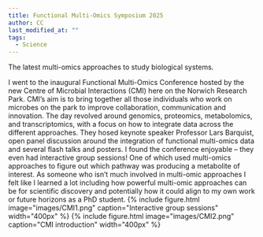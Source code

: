 ```yaml
---
title: Functional Multi-Omics Symposium 2025
author: CC
last_modified_at: ""
tags:
  - Science
---
```

<!-- excerpt start -->
The latest multi-omics approaches to study biological systems.
<!-- excerpt end -->
I went to the inaugural Functional Multi-Omics Conference hosted by the new Centre of Microbial Interactions (CMI) here on the Norwich Research Park. CMI’s aim is to bring together all those individuals who work on microbes on the park to improve collaboration, communication and innovation. The day revolved around genomics, proteomics, metabolomics, and transcriptomics, with a focus on how to integrate data across the different approaches. They hosed keynote speaker Professor Lars Barquist, open panel discussion around the integration of functional multi-omics data and several flash talks and posters. I found the conference enjoyable – they even had interactive group sessions! One of which used multi-omics approaches to figure out which pathway was producing a metabolite of interest. As someone who isn’t much involved in multi-omic approaches I felt like I learned a lot including how powerful multi-omic approaches can be for scientific discovery and potentially how it could align to my own work or future horizons as a PhD student.
{%
  include figure.html
  image="images/CMI1.png"
  caption="Interactive group sessions"
  width="400px"
%}
{%
  include figure.html
  image="images/CMI2.png"
  caption="CMI introduction"
  width="400px"
%}
